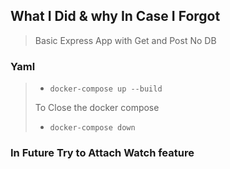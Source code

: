 ## What I Did & why In Case I Forgot

> Basic Express App with Get and Post No DB

### Yaml

> - `docker-compose up --build`
>
> To Close the docker compose
>
> - `docker-compose down`

### In Future Try to Attach Watch feature
